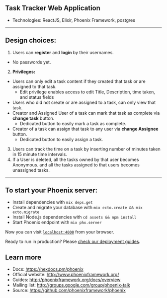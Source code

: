 

## Task Tracker Web Application

* Technologies: ReactJS, Elixir, Phoenix Framework, postgres

***

## Design choices:
1. Users can __register__ and __login__ by their usernames.
 * No passwords yet.
2. __Privileges:__
 * Users can only edit a task content if they created that task or are assigned
  to that task.
    - Edit privilege enables access to edit Title, Description, time taken, and status fields
 * Users who did not create or are assigned to a task, can only view that task.
 * Creator and Assigned User of a task can mark that task as complete
    via __change task__ button.
    - Dedicated button to easily mark a task as complete.
 * Creator of a task can assign that task to any user
       via __change Assignee__ button.
    - Dedicated button to easily assign a task.
3. Users can track the time on a task by inserting number of minutes taken in 15 minute time intervals.  
4. If a User is deleted, all the tasks owned by that user becomes Anonymous.
  and all the tasks assigned to that users becomes unassigned tasks.
  
***

## To start your Phoenix server:

* Install dependencies with `mix deps.get`
* Create and migrate your database with `mix ecto.create && mix ecto.migrate`
* Install Node.js dependencies with `cd assets && npm install`
* Start Phoenix endpoint with `mix phx.server`

Now you can visit [`localhost:4000`](http://localhost:4000) from your browser.

Ready to run in production? Please [check our deployment guides](http://www.phoenixframework.org/docs/deployment).

## Learn more

* Docs: https://hexdocs.pm/phoenix
* Official website: http://www.phoenixframework.org/
* Guides: http://phoenixframework.org/docs/overview
* Mailing list: http://groups.google.com/group/phoenix-talk
* Source: https://github.com/phoenixframework/phoenix
